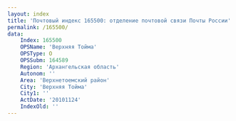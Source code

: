 ```yaml
---
layout: index
title: 'Почтовый индекс 165500: отделение почтовой связи Почты России'
permalink: /165500/
data:
    Index: 165500
    OPSName: 'Верхняя Тойма'
    OPSType: О
    OPSSubm: 164589
    Region: 'Архангельская область'
    Autonom: ''
    Area: 'Верхнетоемский район'
    City: 'Верхняя Тойма'
    City1: ''
    ActDate: '20101124'
    IndexOld: ''
---
```

